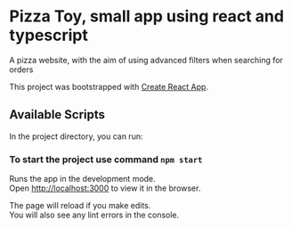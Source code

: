 # Pizza Toy, small app using react and typescript

A pizza website, with the aim of using advanced filters when searching for orders

This project was bootstrapped with [Create React App](https://github.com/facebook/create-react-app).

## Available Scripts

In the project directory, you can run:

### To start the project use command `npm start`

Runs the app in the development mode.\
Open [http://localhost:3000](http://localhost:3000) to view it in the browser.

The page will reload if you make edits.\
You will also see any lint errors in the console.

